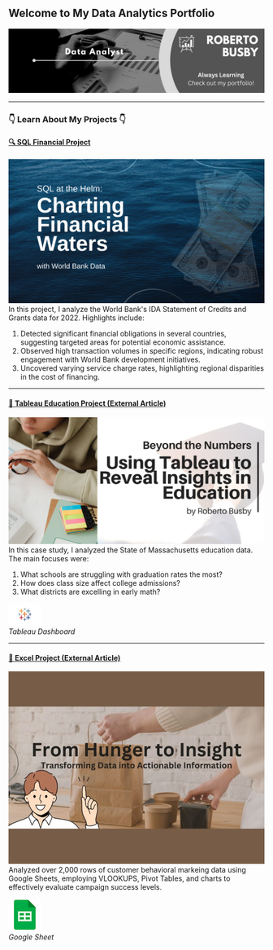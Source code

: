 ## Welcome to My Data Analytics Portfolio  
<img src="images/background.png?raw=true"/>

---

### 👇 Learn About My Projects 👇

#### [🔍 SQL Financial Project](/projects/bank.md)
[<img src="images/SQL_Bank/SQLproject1.png?raw=true"/>](/projects/bank.md)
In this project, I analyze the World Bank's IDA Statement of Credits and Grants data for 2022. Highlights include:
1. Detected significant financial obligations in several countries, suggesting targeted areas for potential economic assistance.
2. Observed high transaction volumes in specific regions, indicating robust engagement with World Bank development initiatives.
3. Uncovered varying service charge rates, highlighting regional disparities in the cost of financing.

---

#### [🔗 Tableau Education Project (External Article)](https://www.linkedin.com/pulse/tableau-journey-through-massachusetts-education-metrics-roberto-busby-njjrc/)
[<img src="images/tableau/tableau-education.png?raw=true"/>](https://www.linkedin.com/pulse/tableau-journey-through-massachusetts-education-metrics-roberto-busby-njjrc/) 
In this case study, I analyzed the State of Massachusetts education data. The main focuses were:
   1. What schools are struggling with graduation rates the most?
   2. How does class size affect college admissions?
   3. What districts are excelling in early math?

[![Tableau Icon](images/tableau/tableau_icon.png?raw=true)](https://public.tableau.com/views/EducationProject_17145247112430/MassachusettsEducationOverview?:language=en-US&:sid=&:display_count=n&:origin=viz_share_link)  
*Tableau Dashboard*

---

#### [🔗 Excel Project (External Article)](https://www.linkedin.com/pulse/role-analytics-food-delivery-success-roberto-busby-foasc/)  
[<img src="images/excel/excel.JPG?raw=true"/>](https://www.linkedin.com/pulse/role-analytics-food-delivery-success-roberto-busby-foasc/)
Analyzed over 2,000 rows of customer behavioral markeing data using Google Sheets, employing VLOOKUPS, Pivot Tables, and charts to effectively evaluate campaign success levels.

[![Sheets Icon](images/excel/sheets_icon.png?raw=true)](https://docs.google.com/spreadsheets/d/1JZlQOhyvpybO4J6utH-7Abzs9c-5UR9QUvtl8yphjms/edit?usp=sharing)  
*Google Sheet*
